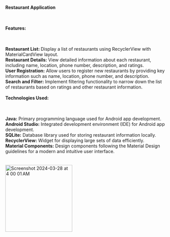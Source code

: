 <strong>Restaurant Application</strong><br><br><br>

<strong>Features:</strong><br><br><br>

<strong> Restaurant List: </strong> Display a list of restaurants using RecyclerView with MaterialCardView layout. <br>
<strong>Restaurant Details:</strong> View detailed information about each restaurant, including name, location, phone number, description, and ratings. <br>
<strong>User Registration:</strong> Allow users to register new restaurants by providing key information such as name, location, phone number, and description. <br>
<strong>Search and Filter:</strong> Implement filtering functionality to narrow down the list of restaurants based on ratings and other restaurant information. <br><br>
<strong>Technologies Used:</strong><br><br><br> 

<strong>Java:</strong> Primary programming language used for Android app development. <br>
<strong>Android Studio:</strong> Integrated development environment (IDE) for Android app development. <br>
<strong>SQLite:</strong> Database library used for storing restaurant information locally.<br>
<strong>RecyclerView:</strong> Widget for displaying large sets of data efficiently.<br>
<strong>Material Components:</strong> Design components following the Material Design guidelines for a modern and intuitive user interface.<br><br><br>
<img width="209" alt="Screenshot 2024-03-28 at 4 00 01 AM" src="https://github.com/zubairkhawar/Restaurant_App_Android_Studio/assets/115324847/2bd2ce99-9356-4200-af76-d6067f3828b1">
